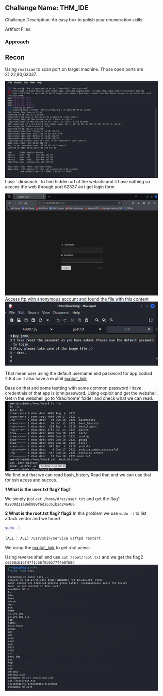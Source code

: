 ## Challenge Name: THM_IDE



Challenge Description:
An easy box to polish your enumeration skills!

Artifact Files:


### Approach
## Recon
Using `rustscan`  to scan port on target machine. Those open ports are 21,22,80,62337.

![img](CTF_img/THM_IDE_1.png)
I use ` dirsearch <IP>' to find hidden url of the website and it have  nothing so accces the web through port 62337 an i get login form

![img](CTF_img/THM_IDE_2.png)
Access ftp with anonymous account and found the file with this content
![img](CTF_img/THM_IDE_3.png)

That mean user using the default username and password for app codiad 2.8.4 an it also have a exploit
[exploit_link](https://www.exploit-db.com/exploits/49705)

Base on that and some testting with some common password i have credentials of that app is john:password.
Using exploit and get the webshell.
Get in the webshell go to 'drac/home' folder and check what we can read.
![img](CTF_img/THM_IDE_4.png)
We find out that we can read bash_history.Read that and we can use that for ssh acess and succes.

**1 What is the user.txt flag? flag1**

We simply  just `cat /home/drac/user.txt` and get the flag1 `02930d21a8eb009f6d26361b2d24a466`

**2 What is the root.txt flag? flag2**
In this problem we use `sudo -l` to list attack vector and we found
```bash
sudo -l

(ALL : ALL) /usr/sbin/service vsftpd restart
```
We using the [exploit_link](https://morgan-bin-bash.gitbook.io/linux-privilege-escalation/sudo-service-privilege-escalation) to get root acess.

Using reverse shell and use  `cat /root/root.txt` and we get the flag2 `ce258cb16f47f1c66f0b0b77f4e0fb8d`
![img](CTF_img/THM_IDE_5.png)
